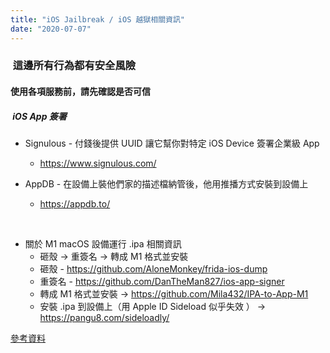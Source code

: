 ```yaml
---
title: "iOS Jailbreak / iOS 越獄相關資訊"
date: "2020-07-07"
---
```


###  這邊所有行為都有安全風險

#### 使用各項服務前，請先確認是否可信

#####  iOS App 簽署

* Signulous - 付錢後提供 UUID 讓它幫你對特定 iOS Device 簽署企業級 App
    * https://www.signulous.com/

* AppDB - 在設備上裝他們家的描述檔納管後，他用推播方式安裝到設備上
    * https://appdb.to/

</br>

* 關於 M1 macOS 設備運行 .ipa 相關資訊
    * 砸殼 -> 重簽名 -> 轉成 M1 格式並安裝  
    * 砸殼 - https://github.com/AloneMonkey/frida-ios-dump  
    * 重簽名 - https://github.com/DanTheMan827/ios-app-signer  
    * 轉成 M1 格式並安裝 -> https://github.com/Mila432/IPA-to-App-M1  
    * 安裝 .ipa 到設備上（用 Apple ID Sideload 似乎失效 ） -> https://pangu8.com/sideloadly/  

[參考資料](http://webcache.googleusercontent.com/search?q=cache:pVYEC4j6P3QJ:www.bilibili.com/read/cv11269731+&cd=1&hl=zh-TW&ct=clnk&gl=tw)


</br>